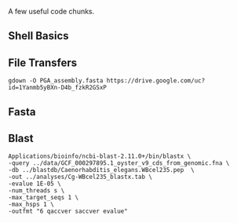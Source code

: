 A few useful code chunks.

## Shell Basics




## File Transfers


`gdown -O PGA_assembly.fasta https://drive.google.com/uc?id=1Yanmb5yBXn-D4b_fzkR2GSxP`




## Fasta





##  Blast

```
Applications/bioinfo/ncbi-blast-2.11.0+/bin/blastx \
-query ../data/GCF_000297895.1_oyster_v9_cds_from_genomic.fna \
-db ../blastdb/Caenorhabditis_elegans.WBcel235.pep  \
-out ../analyses/Cg-WBcel235_blastx.tab \
-evalue 1E-05 \
-num_threads s \
-max_target_seqs 1 \
-max_hsps 1 \
-outfmt "6 qaccver saccver evalue"
```

